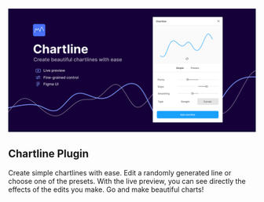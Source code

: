 ![promo banner](./promo_banner.png)
## Chartline Plugin
Create simple chartlines with ease. Edit a randomly generated line or choose one of the presets. With the live preview, you can see directly the effects of the edits you make. Go and make beautiful charts!